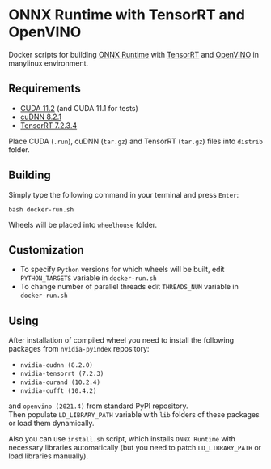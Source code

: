 # ONNX Runtime with TensorRT and OpenVINO

Docker scripts for building [ONNX Runtime](https://github.com/microsoft/onnxruntime) with [TensorRT](https://github.com/NVIDIA/TensorRT) and [OpenVINO](https://github.com/openvinotoolkit/openvino) in manylinux environment.

## Requirements

 - [CUDA 11.2](https://developer.nvidia.com/cuda-downloads) (and CUDA 11.1 for tests)
 - [cuDNN 8.2.1](https://developer.nvidia.com/cudnn-download-survey)
 - [TensorRT 7.2.3.4](https://developer.nvidia.com/nvidia-tensorrt-download)

Place CUDA (`.run`), cuDNN (`tar.gz`) and TensorRT (`tar.gz`) files into `distrib` folder.

## Building

Simply type the following command in your terminal and press `Enter`:
```
bash docker-run.sh
```

Wheels will be placed into `wheelhouse` folder.

## Customization

 - To specify `Python` versions for which wheels will be built, edit `PYTHON_TARGETS` variable in `docker-run.sh`
 - To change number of parallel threads edit `THREADS_NUM` variable in `docker-run.sh`

## Using

After installation of compiled wheel you need to install the following packages from `nvidia-pyindex` repository:
 - `nvidia-cudnn (8.2.0)`
 - `nvidia-tensorrt (7.2.3)`
 - `nvidia-curand (10.2.4)`
 - `nvidia-cufft (10.4.2)`

and `openvino (2021.4)` from standard PyPI repository.\
Then populate `LD_LIBRARY_PATH` variable with `lib` folders of these packages or load them dynamically.

Also you can use `install.sh` script, which installs `ONNX Runtime` with necessary libraries automatically (but you need to patch `LD_LIBRARY_PATH` or load libraries manually).
